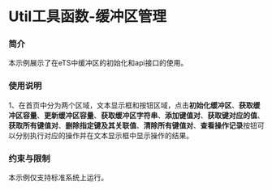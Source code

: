 # Util工具函数-缓冲区管理



### 简介

本示例展示了在eTS中缓冲区的初始化和api接口的使用。

### 使用说明

1、在首页中分为两个区域，文本显示框和按钮区域，点击**初始化缓冲区**、**获取缓冲区容量**、**更新缓冲区容量**、**获取缓冲区字符串**、**添加键值对**、**获取键对应的值**、**获取所有键值对**、**删除指定键及其关联值**、**清除所有键值对**、**查看操作记录**按钮可以分别执行对应的操作并在文本显示框中显示操作的结果。

### 约束与限制

本示例仅支持标准系统上运行。
